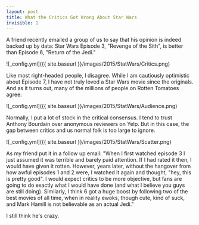 ```yaml
---
layout: post
title: What the Critics Got Wrong About Star Wars
invisible: 1
---
```


A friend recently emailed a group of us to say that his opinion is indeed backed up by data: Star Wars Episode 3, "Revenge of the Sith", is better than Episode 6, "Return of the Jedi." 

![_config.yml]({{ site.baseurl }}/images/2015/StatWars/Critics.png)

Like most right-headed people, I disagree. While I am cautiously optimistic about Episode 7, I have not truly loved a Star Wars movie since the originals. And as it turns out, many of the millions of people on Rotten Tomatoes agree:

![_config.yml]({{ site.baseurl }}/images/2015/StatWars/Audience.png)

Normally, I put a lot of stock in the critical consensus. I tend to trust Anthony Bourdain over anonymous reviewers on Yelp. But in this case, the gap between critics and us normal folk is too large to ignore. 

![_config.yml]({{ site.baseurl }}/images/2015/StatWars/Scatter.png)

As my friend put it in a follow up email: "When I first watched episode 3 I just assumed it was terrible and barely paid attention. If I had rated it then, I would have given it rotten. However, years later, without the hangover from how awful episodes 1 and 2 were, I watched it again and thought, "hey, this is pretty good". I would expect critics to be more objective, but fans are going to do exactly what I would have done (and what I believe you guys are still doing). Similarly, I think 6 got a huge boost by following two of the best movies of all time, when in reality ewoks, though cute, kind of suck, and Mark Hamill is not believable as an actual Jedi."

I still think he's crazy. 


